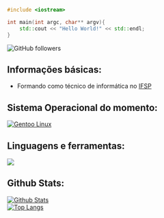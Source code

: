 ```cpp
#include <iostream>

int main(int argc, char** argv){
    std::cout << "Hello World!" << std::endl;
}
```

![GitHub followers](https://img.shields.io/github/followers/DoutorJP?style=for-the-badge)

<h2>Informações básicas:</h2>
<ul>
    <li>Formando como técnico de informática no <a href="https://www.ifsp.edu.br/">IFSP</a></li>
</ul>


<h2>Sistema Operacional do momento:</h2>

<div>
    <a href="https://gentoo.org/">
        <img src="https://img.shields.io/badge/Gentoo-61538D?style=for-the-badge&logo=gentoo&logoColor=white&labelColor=61538D" alt="Gentoo Linux">
    </a>

</div>

<h2>Linguagens e ferramentas:</h2>

<div>
    <a href="https://github.com/DoutorJP">
        <img src="https://skillicons.dev/icons?i=linux,bash,html,cpp,cs,java,vim,emacs&theme=light">
    </a>
</div>

<h2>Github Stats:</h2>

<div>
    <a href="https://github.com/DoutorJP">
        <img src="https://github-readme-stats-blond-alpha.vercel.app/api?hide_title=false&hide_rank=false&show_icons=true&include_all_commits=true&count_private=false&card_width=470px&disable_animations=false&theme=dracula&locale=pt-br&hide_border=false&username=DoutorJP" alt="Github Stats">
        <br>
        <img src="https://github-readme-stats-blond-alpha.vercel.app/api/top-langs/?username=DoutorJP&langs_count=15&&card_width=470px&theme=dracula" alt="Top Langs">
    </a>
</div>
